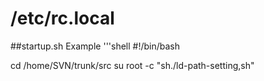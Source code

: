 # /etc/rc.local

##startup.sh Example
'''shell
#!/bin/bash

cd /home/SVN/trunk/src
su root -c "sh./ld-path-setting,sh"